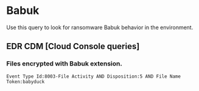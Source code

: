 # Babuk

Use this query to look for ransomware Babuk behavior in the environment.

## EDR CDM [Cloud Console queries]

### Files encrypted with Babuk extension.

```
Event Type Id:8003-File Activity AND Disposition:5 AND File Name Token:babyduck
```
